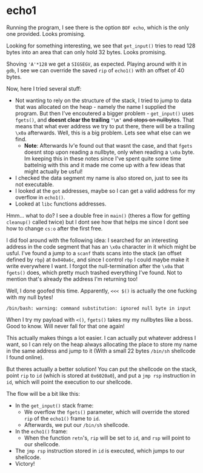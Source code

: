 # echo1

Running the program, I see there is the option `BOF echo`, which is the only one provided. Looks promising.

Looking for something interesting, we see that `get_input()` tries to read 128 bytes into an area that can only hold 32 bytes. Looks promising.

Shoving `'A'*128` we get a `SIGSEGV`, as expected. Playing around with it in `gdb`, I see we can override the saved `rip` of `echo1()` with an offset of 40 bytes.

Now, here I tried several stuff:

* Not wanting to rely on the structure of the stack, I tried to jump to data that was allocated on the heap - namely the name I supplied the program. But then I've encoutered a bigger problem - `get_input()` uses `fgets()`, and **doesnt clear the trailing `'\n'`** ~~and stops on nullbytes~~. That means that what ever address we try to put there, there will be a trailing `\x0a` afterwards. Well, this is a big problem. Lets see what else can we find.
  * **Note**: Afterwards Iv'e found out that wasnt the case, and that `fgets` doesnt stop upon reading a nullbyte, only when reading a `\x0a` byte. Im keeping this in these notes since I've spent quite some time battelnig with this and it made me come up with a few ideas that might actually be usful!
* I checked the data segment my name is also stored on, just to see its not executable.
* I looked at the `got` addresses, maybe so I can get a valid address for my overflow in `echo1()`.
* Looked at `libc` functions addresses.

Hmm... what to do? I see a double free in `main()` (theres a flow for getting `cleanup()` called twice) but I dont see how that helps me since I dont see how to change `cs:o` after the first free.

I did fool around with the following idea: I searched for an interesting address in the code segment that has an `\x0a` character in it which might be usful. I've found a jump to a `scanf` thats scans into the stack (an offset defined by `rbp`) at `0x040a6c`, and since I control `rbp` I could maybe make it write everywhere I want. I forgot the null-termination after the `\x0a` that `fgets()` does, which pretty much trashed everything I've found. Not to mention that's already the address I'm returning too!

Well, I done goofed this time. Apparently, `<<< $()` is actually the one fucking with my null bytes! 

```text
/bin/bash: warning: command substitution: ignored null byte in input
```

When I try my payload with `<()`, `fgets()` takes my my nullbytes like a boss. Good to know. Will never fall for that one again!

This actually makes things a lot easier. I can actually put whatever address I want, so I can rely on the heap always allocating the place to store my name in the same address and jump to it (With a small 22 bytes `/bin/sh` shellcode I found online).

But theres actually a better solution! You can put the shellcode on the stack, point `rip` to `id` (which is stored at `0x6020a0`), and put a `jmp rsp` instruction in `id`, which will point the execution to our shellcode.

The flow will be a bit like this:

* In the `get_input()` stack frame:
  * We overflow the `fgets()` parameter, which will override the stored `rip` of the `echo1()` frame to `id`.
  * Afterwards, we put our `/bin/sh` shellcode.
* In the `echo1()` frame:
  * When the function `retn`'s, `rip` will be set to `id`, and `rsp` will point to our shellcode.
* The `jmp rsp` instruction stored in `id` is executed, which jumps to our shellcode.
* Victory!

